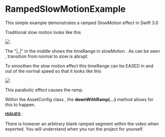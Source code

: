 # RampedSlowMotionExample


This simple example demonstrates a ramped SlowMotion effect in Swift 3.0 

Traditional slow motion looks like this 


<img src = "https://i.stack.imgur.com/WAiJW.png"  >  

The "|_|" in the middle shows the timeRange in slowMotion . As can be seen , transition from normal to slow is abrupt.

To smoothen the slow motion effect this timeRange can be EASED in and out of the normal speed so that it looks like this 

<img src = "https://i.stack.imgur.com/TqRm4.png"  >

This parabolic effect causes the ramp. 

Within the  <span style = "background= color : #C0C0C0" > AssetConfig </span>  class , the <b>downWithRamp(...)</b> method allows for this to happen.


<b> ISSUES </b> : 

There is however an arbitrary blank ramped segment within the video when exported. You will understand when you run the project for yourself.

